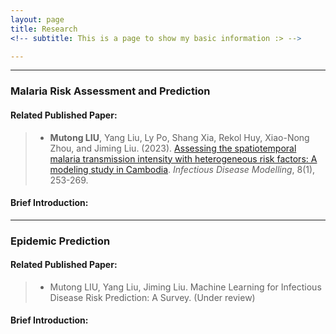 ```yaml
---
layout: page
title: Research
<!-- subtitle: This is a page to show my basic information :> -->

---
```


<!--Now, I am work on two research-->

----



### Malaria Risk Assessment and Prediction

#### Related Published Paper:

> - **Mutong LIU**, Yang Liu, Ly Po, Shang Xia, Rekol Huy, Xiao-Nong Zhou, and Jiming Liu. (2023). [Assessing the spatiotemporal malaria transmission intensity with heterogeneous risk factors: A modeling study in Cambodia](https://www.sciencedirect.com/science/article/pii/S2468042723000064). *Infectious Disease Modelling*, 8(1), 253-269.

#### Brief Introduction:



-------



### Epidemic Prediction

#### Related Published Paper:

> - Mutong LIU, Yang Liu, Jiming Liu. Machine Learning for Infectious Disease Risk Prediction: A Survey. (Under review)

#### Brief Introduction: